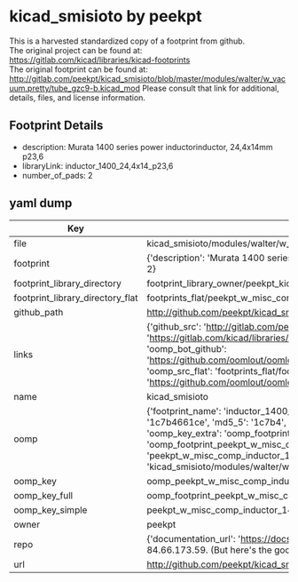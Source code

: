# kicad_smisioto by peekpt  
This is a harvested standardized copy of a footprint from github.  
The original project can be found at:  
https://gitlab.com/kicad/libraries/kicad-footprints  
The original footprint can be found at:
http://gitlab.com/peekpt/kicad_smisioto/blob/master/modules/walter/w_vacuum.pretty/tube_gzc9-b.kicad_mod
Please consult that link for additional, details, files, and license information.  
## Footprint Details
* description: Murata 1400 series power inductorinductor, 24,4x14mm p23,6  
* libraryLink: inductor_1400_24,4x14_p23,6  
* number_of_pads: 2  
## yaml dump  
| Key | Value |  
| --- | --- |  
| file | kicad_smisioto/modules/walter/w_misc_comp.pretty/inductor_1400_24,4x14_p23,6.kicad_mod |  
| footprint | {'description': 'Murata 1400 series power inductorinductor, 24,4x14mm p23,6', 'libraryLink': 'inductor_1400_24,4x14_p23,6', 'number_of_pads': 2} |  
| footprint_library_directory | footprint_library_owner/peekpt_kicad_smisioto |  
| footprint_library_directory_flat | footprints_flat/peekpt_w_misc_comp_inductor_1400_24,4x14_p23,6/working |  
| github_path | http://github.com/peekpt/kicad_smisioto/blob/master/modules/walter/w_misc_comp.pretty/inductor_1400_24,4x14_p23,6.kicad_mod |  
| links | {'github_src': 'http://gitlab.com/peekpt/kicad_smisioto/blob/master/modules/walter/w_vacuum.pretty/tube_gzc9-b.kicad_mod', 'github_src_repo': 'https://gitlab.com/kicad/libraries/kicad-footprints', 'oomp_bot': 'footprints/peekpt_w_misc_comp_inductor_1400_24,4x14_p23,6/working', 'oomp_bot_github': 'https://github.com/oomlout/oomlout_oomp_footprint_bot/tree/main/footprints/peekpt_w_misc_comp_inductor_1400_24,4x14_p23,6/working', 'oomp_src_flat': 'footprints_flat/footprints_flat/peekpt_w_misc_comp_inductor_1400_24,4x14_p23,6/working', 'oomp_src_flat_github': 'https://github.com/oomlout/oomlout_oomp_footprint_src/tree/main/footprints_flat/peekpt_w_misc_comp_inductor_1400_24,4x14_p23,6/working'} |  
| name | kicad_smisioto |  
| oomp | {'footprint_name': 'inductor_1400_24,4x14_p23,6', 'library_name': 'w_misc_comp', 'md5': '1c7b4661ce9d86ec91b7069e59fbcbc0', 'md5_10': '1c7b4661ce', 'md5_5': '1c7b4', 'md5_6': '1c7b46', 'oomp_key': 'oomp_peekpt_w_misc_comp_inductor_1400_24,4x14_p23,6', 'oomp_key_extra': 'oomp_footprint_peekpt_w_misc_comp_inductor_1400_24,4x14_p23,6', 'oomp_key_full': 'oomp_footprint_peekpt_w_misc_comp_inductor_1400_24,4x14_p23,6_1c7b46', 'oomp_key_simple': 'peekpt_w_misc_comp_inductor_1400_24,4x14_p23,6', 'original_filename': 'kicad_smisioto/modules/walter/w_misc_comp.pretty/inductor_1400_24,4x14_p23,6.kicad_mod', 'owner_name': 'peekpt'} |  
| oomp_key | oomp_peekpt_w_misc_comp_inductor_1400_24,4x14_p23,6 |  
| oomp_key_full | oomp_footprint_peekpt_w_misc_comp_inductor_1400_24,4x14_p23,6 |  
| oomp_key_simple | peekpt_w_misc_comp_inductor_1400_24,4x14_p23,6 |  
| owner | peekpt |  
| repo | {'documentation_url': 'https://docs.github.com/rest/overview/resources-in-the-rest-api#rate-limiting', 'message': "API rate limit exceeded for 84.66.173.59. (But here's the good news: Authenticated requests get a higher rate limit. Check out the documentation for more details.)"} |  
| url | http://github.com/peekpt/kicad_smisioto |  

